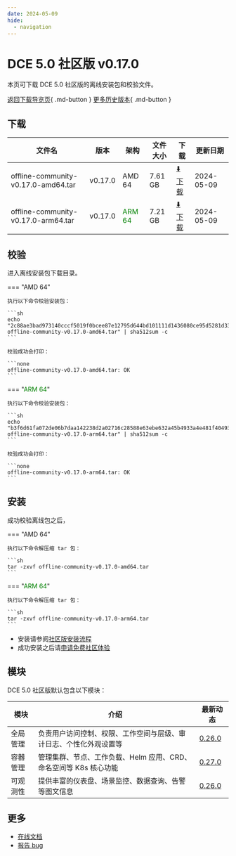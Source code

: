 ```yaml
---
date: 2024-05-09
hide:
  - navigation
---
```


# DCE 5.0 社区版 v0.17.0

本页可下载 DCE 5.0 社区版的离线安装包和校验文件。

[返回下载导览页](../index.md){ .md-button } [更多历史版本](./dce5-installer-history.md){ .md-button }

## 下载

| 文件名                      | 版本    | 架构 | 文件大小 | 下载         | 更新日期  |
| -------------------------- | ------- | --- | ------- | ---------- | -------- |
| offline-community-v0.17.0-amd64.tar | v0.17.0 | AMD 64 | 7.61 GB | [:arrow_down: 下载](https://qiniu-download-public.daocloud.io/DaoCloud_Enterprise/dce5/offline-community-v0.17.0-amd64.tar) | 2024-05-09 |
| offline-community-v0.17.0-arm64.tar | v0.17.0 | <font color="green">ARM 64</font> | 7.21 GB | [:arrow_down: 下载](https://qiniu-download-public.daocloud.io/DaoCloud_Enterprise/dce5/offline-community-v0.17.0-arm64.tar) | 2024-05-09 |

## 校验

进入离线安装包下载目录。

=== "AMD 64"

    执行以下命令校验安装包：

    ```sh
    echo "2c88ae3bad973140cccf5019f0bcee87e12795d644bd101111d1436080ce95d5281d33fcf28df50da0718b28fb42ee82f3ea8dea2ddcdc723e6258e26411396f  offline-community-v0.17.0-amd64.tar" | sha512sum -c
    ```

    校验成功会打印：

    ```none
    offline-community-v0.17.0-amd64.tar: OK
    ```

=== "<font color="green">ARM 64</font>"

    执行以下命令校验安装包：

    ```sh
    echo "b3f6d61fa072de06b7daa142238d2a02716c28588e63ebe632a45b4933a4e481f4049318b7facf0c6c235d3810ed8628b33f59543d2579e5df3d8e9d0aefffa3  offline-community-v0.17.0-arm64.tar" | sha512sum -c
    ```

    校验成功会打印：

    ```none
    offline-community-v0.17.0-arm64.tar: OK
    ```

## 安装

成功校验离线包之后，

=== "AMD 64"

    执行以下命令解压缩 tar 包：

    ```sh
    tar -zxvf offline-community-v0.17.0-amd64.tar
    ```

=== "<font color="green">ARM 64</font>"

    执行以下命令解压缩 tar 包：

    ```sh
    tar -zxvf offline-community-v0.17.0-arm64.tar
    ```

- 安装请参阅[社区版安装流程](../../install/community/k8s/online.md#_2)
- 成功安装之后请[申请免费社区体验](../../dce/license0.md)

## 模块

DCE 5.0 社区版默认包含以下模块：

| 模块     | 介绍            | 最新动态         |
| -------- | -------------- | -------------- |
| 全局管理 | 负责用户访问控制、权限、工作空间与层级、审计日志、个性化外观设置等      | [0.26.0](../../ghippo/intro/release-notes.md#v0260) |
| 容器管理 | 管理集群、节点、工作负载、Helm 应用、CRD、命名空间等 K8s 核心功能 | [0.27.0](../../kpanda/intro/release-notes.md#v0270) |
| 可观测性 | 提供丰富的仪表盘、场景监控、数据查询、告警等图文信息              | [0.26.0](../../insight/intro/releasenote.md#v0260)  |

## 更多

- [在线文档](../../dce/index.md)
- [报告 bug](https://github.com/DaoCloud/DaoCloud-docs/issues)
